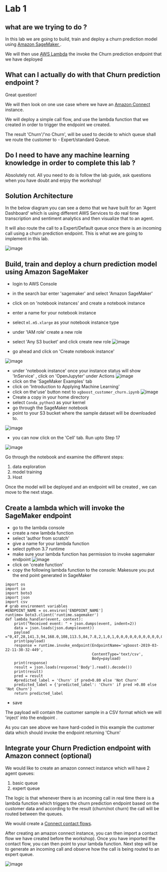 # Lab 1
##  what are we trying to do ?

In this lab we are going to build, train and deploy a churn prediction model using [Amazon SageMaker ](https://aws.amazon.com/sagemaker/).

We will then use [AWS Lambda](https://aws.amazon.com/lambda/) the invoke the Churn prediction endpoint that we have deployed 

##  What can I actually do with that Churn prediction endpoint ?

Great question!

We will then look on one use case where we have an [Amazon Connect](https://aws.amazon.com/connect/) instance.

We will deploy a simple call flow, and use the lambda function that we created in order to trigger the endpoint we created.

The result 'Churn'/'no Churn', will be used to decide to which queue shall we route the customer to - Expert/standard Queue. 

##  Do I need to have any machine learning knowledge in order to complete this lab ?

Absolutely not. All you need to do is follow the lab guide, ask questions when you have doubt and enjoy the workshop! 


## Solution Architecture

In the below diagram you can see a demo that we have built for an 'Agent Dashboard' which is using different AWS 
Services to do real time transcription and sentiment analytics and then visualize that to an agent.

It will also route the call to a Expert/Default queue once there is an incoming call using a churn prediction endpoint. This is what we are going to implement in this lab.
 
![image](https://user-images.githubusercontent.com/39404214/69583427-c8861280-0fd2-11ea-9cab-b27f69829613.png)


## Build, train and deploy a churn prediction model using Amazon SageMaker

* login to AWS Console 
* in the search bar enter 'sagemaker' and select 'Amazon SageMaker'
* click on on 'notebook instances' and create a notebook instance
* enter a name for your notebook instance
* select `ml.m5.xlarge` as your notebook instance type 
* under 'IAM role' create a new role 
* select 'Any S3 bucket' and click create new role
![image](https://user-images.githubusercontent.com/39404214/68408100-aab85100-017c-11ea-927a-9b29a37dc495.png)

* go ahead and click on 'Create notebook instance'

![image](https://user-images.githubusercontent.com/39404214/68397601-5eb0e080-016b-11ea-864d-df6f376cfec7.png)
* under 'notebook instance' once your instance status will show 'InService' , click on 'OpenJupyter' under Actions
![image](https://user-images.githubusercontent.com/39404214/68397725-8bfd8e80-016b-11ea-88af-1f6a8e391bd1.png)
* click on the 'SageMaker Examples' tab
* click on 'Introduction to Applying Machine Learning'
* click on the'use' button next to `xgboost_customer_churn.ipynb`
![image](https://user-images.githubusercontent.com/39404214/68398082-17771f80-016c-11ea-95dc-186cbe95e8bd.png)
* Create a copy in your home directory
* select `Conda_python3` as your kernel
* go through the SageMaker notebook
* point to your S3 bucket where the sample dataset will be downloaded to.

![image](https://user-images.githubusercontent.com/39404214/68398323-7472d580-016c-11ea-8f08-2d0777698fc9.png)

* you can now click on the 'Cell' tab. Run upto Step 17

![image](https://user-images.githubusercontent.com/39404214/68398566-dfbca780-016c-11ea-997b-618a304a4a3d.png)

Go through the notebook and examine the different steps:

1. data exploration
1. model training
1. Host

Once the model will be deployed and an endpoint will be created , we can move to the next stage.



## Create a lambda which will invoke the SageMaker endpoint

* go to the lambda console
* create a new lambda function
* select 'author from scratch'
* give a name for your lambda function
* select python 3.7 runtime
* make sure your lambda function has permission to invoke sagemaker endpoint 
![image](https://user-images.githubusercontent.com/39404214/69729998-2fb0dd80-111f-11ea-86b3-1c673e48d3a3.png)
* click on 'create function'
* copy the following lambda function to the console: Makesure you put the end point generated in SageMaker

```
import os
import io
import boto3
import json
import csv
# grab environment variables
#ENDPOINT_NAME = os.environ['ENDPOINT_NAME']
runtime= boto3.client('runtime.sagemaker')
def lambda_handler(event, context):
    print("Received event: " + json.dumps(event, indent=2))
    data = json.loads(json.dumps(event))
    payload ="0,47,28,141.3,94,168.0,108,113.5,84,7.8,2,1,0,1,0,0,0,0,0,0,0,0,0,0,0,0,0,0,0,0,0,0,0,0,0,0,0,0,0,0,0,0,0,0,0,0,0,0,0,0,0,0,0,0,0,0,0,0,0,0,0,0,0,1,0,0,1,0,0"
    print(payload)
    response = runtime.invoke_endpoint(EndpointName='xgboost-2019-03-22-11-38-32-449',
                                       ContentType='text/csv',
                                       Body=payload)
    print(response)
    result = json.loads(response['Body'].read().decode())
    print(result)
    pred = result
    #predicted_label = 'Churn' if pred>0.80 else 'Not Churn'
    predicted_label = {'predicted_label': 'Churn' if pred >0.80 else 'Not Churn'}
    return predicted_label
```

* save 

The payload will contain the customer sample in a CSV format which we will 'inject' into the endpoint .

As you can see above we have hard-coded in this example the customer data which should invoke the endpoint returning 'Churn'





## Integrate your Churn Prediction endpoint with Amazon connect (optional)

We would like to create an amazon connect instance which will have 2 agent queues:

1. basic queue
1. expert queue

The logic is that whenever there is an incoming call in real time there is a lambda function which triggers the churn prediction endpoint based on the customer data and according to the result (churn/not churn) the call will be routed 
between the queues.

We would create a  [Connect contact flows](https://docs.aws.amazon.com/connect/latest/adminguide/connect-contact-flows.html).

After creating an amazon connect instance, you can then import a contact flow we have created before the workshop).
Once you have imported the contact flow, you can then point to your lambda function.
Next step will be to generate an incoming call and observe how the call is being routed to an expert queue.

![image](https://user-images.githubusercontent.com/39404214/67765067-2ad70c00-fa43-11e9-8918-477b83cd93c7.png)



